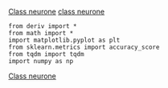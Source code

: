 [Class neurone](https://github.com/FailedFeather37/Machine_Learning_Groupe/blob/0a397561ded2e42dc00f8fee43cbc806317c9726/class_neurone.py1-#L7)
[class neurone](https://github.com/FailedFeather37/Machine_Learning_Groupe/blob/9a9c0ecfe2ac3bfaa08d6be68b53a4a7c7d66204/class_neurone.py=1#L7)

```from init_data import *
from deriv import *
from math import *
import matplotlib.pyplot as plt
from sklearn.metrics import accuracy_score
from tqdm import tqdm
import numpy as np

```     
[Class neurone](docs/Machine_Learning_Groupe/class_neurone.py)  
